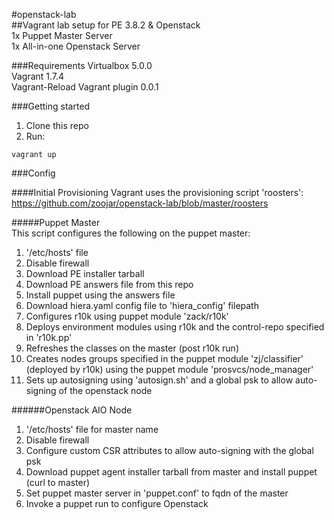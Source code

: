 #openstack-lab  
##Vagrant lab setup for PE 3.8.2 & Openstack  
1x Puppet Master Server  
1x All-in-one Openstack Server   

###Requirements
Virtualbox 5.0.0  
Vagrant 1.7.4  
Vagrant-Reload Vagrant plugin 0.0.1  


###Getting started  
1. Clone this repo  
2. Run:   
```  
vagrant up  

```



###Config

####Initial Provisioning
Vagrant uses the provisioning script 'roosters':  
https://github.com/zoojar/openstack-lab/blob/master/roosters  
  

#####Puppet Master  
This script configures the following on the puppet master:  
1. '/etc/hosts' file
2. Disable firewall
3. Download PE installer tarball
4. Download PE answers file from this repo
5. Install puppet using the answers file
6. Download hiera.yaml config file to 'hiera_config' filepath
7. Configures r10k using puppet module 'zack/r10k'
8. Deploys environment modules using r10k and the control-repo specified in 'r10k.pp'
9. Refreshes the classes on the master (post r10k run)
10. Creates nodes groups specified in the puppet module 'zj/classifier' (deployed by r10k) using the puppet module 'prosvcs/node_manager'
11. Sets up autosigning using 'autosign.sh' and a global psk to allow auto-signing of the openstack node
  

######Openstack AIO Node
1. '/etc/hosts' file for master name
2. Disable firewall
3. Configure custom CSR attributes to allow auto-signing with the global psk
4. Download puppet agent installer tarball from master and install puppet (curl to master)
5. Set puppet master server in 'puppet.conf' to fqdn of the master
6. Invoke a puppet run to configure Openstack
